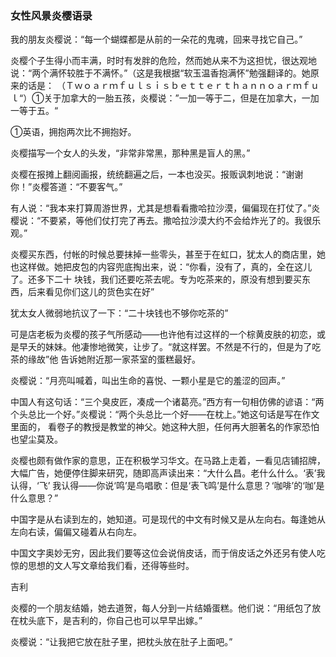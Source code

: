 ### 女性风景炎樱语录

我的朋友炎樱说：“每一个蝴蝶都是从前的一朵花的鬼魂，回来寻找它自己。”

炎樱个子生得小而丰满，时时有发胖的危险，然而她从来不为这担忧，很达观地说：“两个满怀较胜于不满怀。”（这是我根据“软玉温香抱满怀”勉强翻译的。她原来的话是：
（Ｔｗｏａｒｍｆｕｌｓｉｓｂｅｔｔｅｒｔｈａｎｎｏａｒｍｆｕｌ“）①关于加拿大的一胎五孩，炎樱说：”一加一等于二，但是在加拿大，一加一等于五。“

①英语，拥抱两次比不拥抱好。

炎樱描写一个女人的头发，“非常非常黑，那种黑是盲人的黑。”

炎樱在报摊上翻阅画报，统统翻遍之后，一本也没买。报贩讽刺地说：“谢谢你！”炎樱答道：“不要客气。”

有人说：“我本来打算周游世界，尤其是想看看撒哈拉沙漠，偏偏现在打仗了。”炎樱说：“不要紧，等他们仗打完了再去。撒哈拉沙漠大约不会给炸光了的。我很乐观。”

炎樱买东西，付帐的时候总要抹掉一些零头，甚至于在虹口，犹太人的商店里，她也这样做。她把皮包的内容兜底掏出来，说：“你看，没有了，真的，全在这儿了。还多下二十
块钱，我们还要吃茶去呢。专为吃茶来的，原没有想到要买东西，后来看见你们这儿的货色实在好”

犹太女人微弱地抗议了一下：“二十块钱也不够你吃茶的”

可是店老板为炎樱的孩子气所感动——也许他有过这样的一个棕黄皮肤的初恋，或是早夭的妹妹。他凄惨地微笑，让步了。“就这样罢。不然是不行的，但是为了吃茶的缘故”他
告诉她附近那一家茶室的蛋糕最好。

炎樱说：“月亮叫喊着，叫出生命的喜悦、一颗小星是它的羞涩的回声。”

中国人有这句话：“三个臭皮匠，凑成一个诸葛亮。”西方有一句相仿佛的谚语：“两个头总比一个好。”炎樱说：“两个头总比一个好——在枕上。”她这句话是写在作文里面的，
看卷子的教授是教堂的神父。她这种大胆，任何再大胆著名的作家恐怕也望尘莫及。

炎樱也颇有做作家的意思，正在积极学习华文。在马路上走着，一看见店铺招牌，大幅广告，她便停住脚来研究，随即高声读出来：“大什么昌。老什么什么。‘表’我认得，‘飞’
我认得——你说‘鸣’是鸟唱歌：但是‘表飞鸣’是什么意思？‘咖啡’的‘咖’是什么意思？”

中国字是从右读到左的，她知道。可是现代的中文有时候又是从左向右。每逢她从左向右读，偏偏又碰着从右向左。

中国文字奥妙无穷，因此我们要等这位会说俏皮话，而于俏皮话之外还另有使人吃惊的思想的文人写文章给我们看，还得等些时。

吉利

炎樱的一个朋友结婚，她去道贺，每人分到一片结婚蛋糕。他们说：“用纸包了放在枕头底下，是吉利的，你自己也可以早早出嫁。”

炎樱说：“让我把它放在肚子里，把枕头放在肚子上面吧。”
